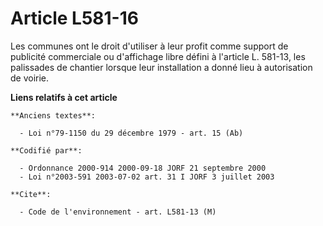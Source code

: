 # Article L581-16

Les communes ont le droit d'utiliser à leur profit comme support de publicité commerciale ou d'affichage libre défini à
l'article L. 581-13, les palissades de chantier lorsque leur installation a donné lieu à autorisation de voirie.

**Liens relatifs à cet article**

	**Anciens textes**:

	  - Loi n°79-1150 du 29 décembre 1979 - art. 15 (Ab)

	**Codifié par**:

	  - Ordonnance 2000-914 2000-09-18 JORF 21 septembre 2000
	  - Loi n°2003-591 2003-07-02 art. 31 I JORF 3 juillet 2003

	**Cite**:

	  - Code de l'environnement - art. L581-13 (M)
